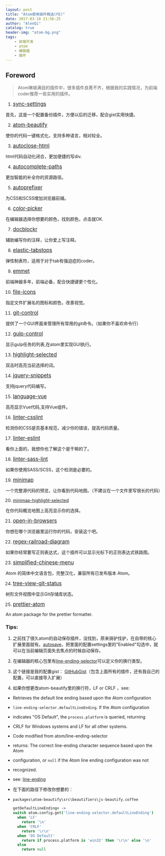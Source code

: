 ```yaml
---
layout: post
title: "Atom使用插件精选(FE)"
date: 2017-03-10 21:56:25
author: "AlenQi"
catalog: true
header-img: "atom-bg.png"
tags:
    - 前端开发
    - atom
    - 编辑器
    - 插件
---
```


## Foreword

> Atom琳琅满目的插件中，很多插件良莠不齐，根据我的实践情况，为前端coder推荐一些实用的插件。

1. <big>[sync-settings](https://atom.io/packages/sync-settings)</big>

  首先，这是一个配置备份插件，方便以后的迁移，配合gist实用快捷。

2. <big>[atom-beautify](https://atom.io/packages/atom-beautify)</big>

  使你的代码一键格式化，支持多种语言，相对较全。

3. <big>[autoclose-html](https://atom.io/packages/autoclose-html)</big>

  html代码自动化闭合，更加便捷的写div.

4. <big>[autocomplete-paths](https://atom.io/packages/autocomplete-paths)</big>

  更加智能的补全你的资源路径。

5. <big>[autoprefixer](https://atom.io/packages/autoprefixer)</big>

  为CSS和SCSS增加浏览器前缀。

6. <big>[color-picker](https://atom.io/packages/color-picker)</big>

  在编辑器选择你想要的颜色，找到颜色，点击就OK.

7. <big>[docblockr](https://atom.io/packages/docblockr)</big>

  辅助编写你的注释，让你爱上写注释。

8. <big>[elastic-tabstops](https://atom.io/packages/elastic-tabstops)</big>

  弹性制表符，适用于对于tab有强迫症的coder。

9. <big>[emmet](https://atom.io/packages/emmet)</big>

  前端神器多年，前端必备，配合快捷键更个性化。

10. <big>[file-icons](https://atom.io/packages/file-icons)</big>

  指定文件扩展名的图标和颜色，改善视觉。

11. <big>[git-control](https://atom.io/packages/git-control)</big>

  提供了一个GUI界面来管理所有常用的git命令。（如果你不喜欢命令行）

12. <big>[gulp-control](https://zhuanlan.zhihu.com/p/24753739)</big>

  显示gulp任务的列表,在atom里实现GUI执行。

13. <big>[highlight-selected](https://atom.io/packages/highlight-selected)</big>

  双击时高亮当前选择的词。

14. <big>[jquery-snippets](https://atom.io/packages/jquery-snippets)</big>

  支持jquery代码编写。

15. <big>[language-vue](https://atom.io/packages/language-vue)</big>

  高亮显示Vue代码,支持Vue组件。

16. <big>[linter-csslint](https://atom.io/packages/linter-csslint)</big>

  检测你的CSS是否基本规范，减少你的错误，提高代码质量。

17. <big>[linter-eslint](https://atom.io/packages/linter-eslint)</big>

  看你上面的，我想你也了解这个是干嘛的了。

18. <big>[linter-sass-lint](https://atom.io/packages/linter-sass-lint)</big>

  如果你使用SASS/SCSS，这个检测是必要的。

19. <big>[minimap](https://atom.io/packages/minimap)</big>

  一个完整源代码的预览，让你看到代码地图。（不建议在一个文件里写很长的代码）

20. [minimap-highlight-selected](https://atom.io/packages/minimap-highlight-selected)</big>

  在你代码概览地图上高亮显示你的选择。

21. <big>[open-in-browsers](https://atom.io/packages/open-in-browsers)</big>

  你想在哪个浏览器里运行你的代码，安装这个吧。

22. <big>[regex-railroad-diagram](https://atom.io/packages/regex-railroad-diagram)</big>

  如果你经常要写正则表达式，这个插件可以显示光标下的正则表达式铁路图。

23. <big>[simplified-chinese-menu](https://atom.io/packages/simplified-chinese-menu)</big>

  Atom 的简体中文语言包，完整汉化，兼容所有已发布版本 Atom。

24. <big>[tree-view-git-status](https://atom.io/packages/tree-view-git-status)</big>

  树形文件视图中显示Git存储库状态。

25. <big>[prettier-atom](https://atom.io/packages/prettier-atom)</big>

  An atom package for the prettier formatter.


### Tips:

1. 之前找了很久atom的自动保存插件，没找到，原来骑驴找驴，在自带的核心扩展里面就有。[autosave](https://atom.io/packages/autosave)，把里面的配置settings里的"Enabled"勾选中，就可以在当前编辑页面失去焦点的时候自动保存。

2. 在编辑器的核心包里有[line-ending-selector](https://atom.io/packages/line-ending-selector)可以定义你的换行类型。

3. 这个链接是我的配置gist：
  [GitHubGist](https://gist.github.com/AlenQi/e84eca296c2a5f274234e3212f8a6736)（包含上面所有的插件，还有我自己的配置，可以直接导入扩展）

4. 如果你想更改atom-beautify里的换行符，LF or CRLF ，see:

- Retrieves the default line ending based upon the Atom configuration

- `line-ending-selector.defaultLineEnding`. If the Atom configuration

- indicates "OS Default", the `process.platform` is queried, returning

- CRLF for Windows systems and LF for all other systems.

- Code modified from atom/line-ending-selector

- returns: The correct line-ending character sequence based upon the Atom

- configuration, or `null` if the Atom line ending configuration was not

- recognized.

- see: [line-ending](https://github.com/atom/line-ending-selector/blob/master/lib/main.js)

- 在下面的路径下修改你想要的：

- `packages\atom-beautify\src\beautifiers\js-beautify.coffee`

  ``` coffee
  getDefaultLineEnding= ->
  switch atom.config.get('line-ending-selector.defaultLineEnding')
    when 'LF'
      return '\n'
    when 'CRLF'
      return '\r\n'
    when 'OS Default'
      return if process.platform is 'win32' then '\r\n' else '\n'
    else
      return null
  ```
